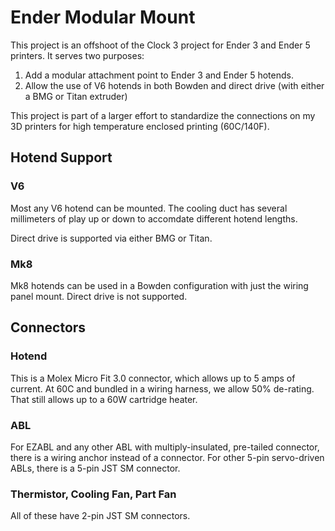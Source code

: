 # Ender Modular Mount

This project is an offshoot of the Clock 3 project for Ender 3 and Ender 5 printers. It serves two purposes:

1. Add a modular attachment point to Ender 3 and Ender 5 hotends.
2. Allow the use of V6 hotends in both Bowden and direct drive (with either a BMG or Titan extruder)

This project is part of a larger effort to standardize the connections on my 3D printers for high temperature enclosed printing (60C/140F).

## Hotend Support

### V6

Most any V6 hotend can be mounted. The cooling duct has several millimeters of play up or down to accomdate different hotend lengths.

Direct drive is supported via either BMG or Titan.

### Mk8

Mk8 hotends can be used in a Bowden configuration with just the wiring panel mount. Direct drive is not supported.

## Connectors

### Hotend

This is a Molex Micro Fit 3.0 connector, which allows up to 5 amps of current. At 60C and bundled in a wiring harness, we allow 50% de-rating. That still allows up to a 60W cartridge heater.

### ABL

For EZABL and any other ABL with multiply-insulated, pre-tailed connector, there is a wiring anchor instead of a connector. For other 5-pin servo-driven ABLs, there is a 5-pin JST SM connector.

### Thermistor, Cooling Fan, Part Fan

All of these have 2-pin JST SM connectors.